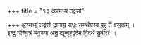 +++
title = "१३ अस्मभ्यं तद्वसो"

+++
अ॒स्मभ्यं॒ तद्व॑सो दा॒नाय॒ राधः॒ सम॑र्थयस्व ब॒हु ते॑ वस॒व्य॑म् ।  
इन्द्र॒ यच्चि॒त्रं श्र॑व॒स्या अनु॒ द्यून्बृ॒हद्व॑देम वि॒दथे॑ सु॒वीराः॑ ॥